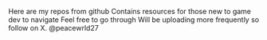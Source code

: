Here are my repos from github
Contains resources for those new to game dev to navigate
Feel free to go through
Will be uploading more frequently so follow on X. @peacewrld27

